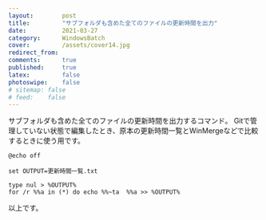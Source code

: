 ```yaml
---
layout:        post
title:         "サブフォルダも含めた全てのファイルの更新時間を出力"
date:          2021-03-27
category:      WindowsBatch
cover:         /assets/cover14.jpg
redirect_from:
comments:      true
published:     true
latex:         false
photoswipe:    false
# sitemap: false
# feed:    false
---
```


サブフォルダも含めた全てのファイルの更新時間を出力するコマンド。
Gitで管理していない状態で編集したとき、原本の更新時間一覧とWinMergeなどで比較するときに使う用です。

```batch
@echo off

set OUTPUT=更新時間一覧.txt

type nul > %OUTPUT%
for /r %%a in (*) do echo %%~ta  %%a >> %OUTPUT%
```

以上です。

